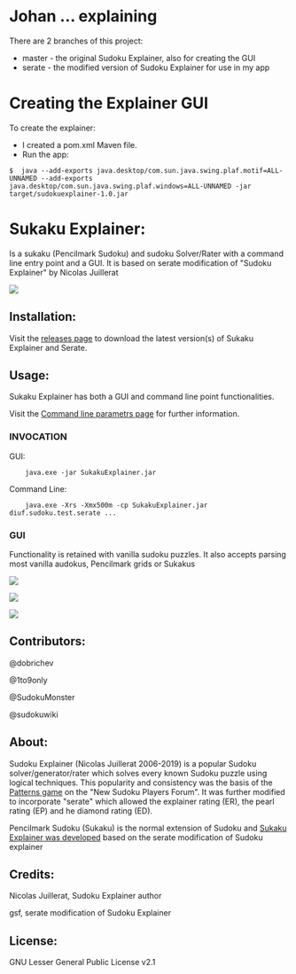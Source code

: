 # Johan ... explaining
There are 2 branches of this project:
- master - the original Sudoku Explainer, also for creating the GUI
- serate - the modified version of Sudoku Explainer for use in my app

# Creating the Explainer GUI
To create the explainer: 
- I created a pom.xml Maven file. 
- Run the app: 
```
$  java --add-exports java.desktop/com.sun.java.swing.plaf.motif=ALL-UNNAMED --add-exports java.desktop/com.sun.java.swing.plaf.windows=ALL-UNNAMED -jar target/sudokuexplainer-1.0.jar
```
# Sukaku Explainer:

Is a sukaku (Pencilmark Sudoku) and sudoku Solver/Rater with a command line entry point and a GUI. It is based on serate
modification of &quot;Sudoku Explainer&quot; by Nicolas Juillerat

![](/doc/SukakuExplainer01.png)

## Installation:

Visit the [releases page](https://github.com/SudokuMonster/SukakuExplainer/releases) to download the latest version(s) of Sukaku Explainer and Serate.

## Usage:

Sukaku Explainer has both a GUI and command line point functionalities.

Visit the [Command line parametrs page](https://github.com/SudokuMonster/SukakuExplainer/wiki/Batch-mode-command-line-parameters) for further information.

### INVOCATION

  GUI:

        java.exe -jar SukakuExplainer.jar

  Command Line:

        java.exe -Xrs -Xmx500m -cp SukakuExplainer.jar diuf.sudoku.test.serate ...

### GUI

  Functionality is retained with vanilla sudoku puzzles. It also accepts parsing most
  vanilla audokus, Pencilmark grids or Sukakus
  
![](/doc/SukakuExplainer02.png)

![](/doc/SukakuExplainer03.png)

![](/doc/SukakuExplainer04.png)

## Contributors:

@dobrichev

@1to9only

@SudokuMonster

@sudokuwiki

## About:

Sudoku Explainer (Nicolas Juillerat 2006-2019) is a popular Sudoku solver/generator/rater which solves every known Sudoku
puzzle using logical techniques. This popularity and consistency was the basis of the [Patterns game](http://forum.enjoysudoku.com/patterns-game-1-5-t5760.html) on
the &quot;New Sudoku Players Forum&quot;. It was further modified to incorporate &quot;serate&quot; which allowed
the explainer rating (ER), the pearl rating (EP) and he diamond rating (ED).

Pencilmark Sudoku (Sukaku) is the normal extension of Sudoku and [Sukaku Explainer was developed](http://forum.enjoysudoku.com/help-with-sudoku-explainer-t6677-60.html) based
on the serate modification of Sudoku explainer

## Credits:

Nicolas Juillerat, Sudoku Explainer author

gsf, serate modification of Sudoku Explainer

## License:

GNU Lesser General Public License v2.1
